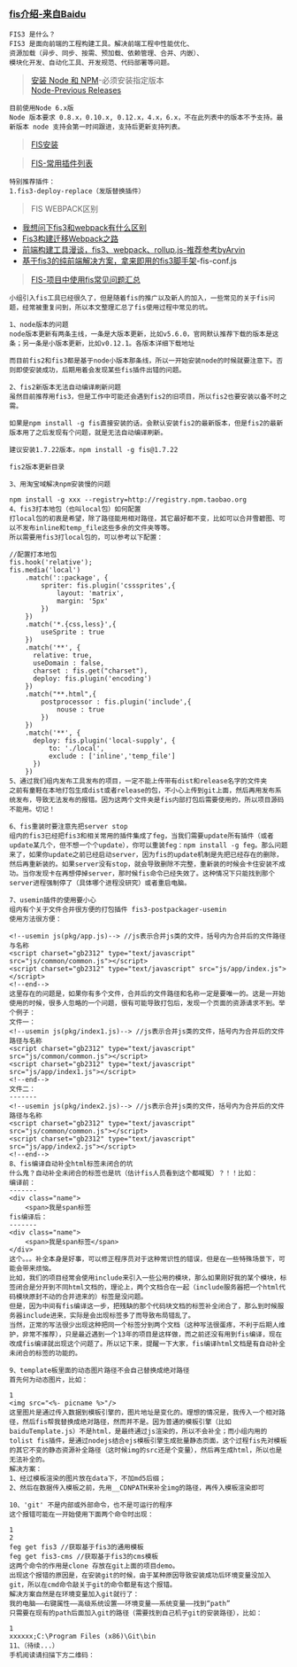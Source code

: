 ### [fis介绍-来自Baidu](http://fis.baidu.com/fis3/docs/beginning/intro.html)
```
FIS3 是什么？
FIS3 是面向前端的工程构建工具。解决前端工程中性能优化、
资源加载（异步、同步、按需、预加载、依赖管理、合并、内嵌）、
模块化开发、自动化工具、开发规范、代码部署等问题。

```
> [安装 Node 和 NPM](http://fis.baidu.com/fis3/docs/beginning/install.html)-必须安装指定版本<br>
[Node-Previous Releases](https://nodejs.org/en/download/releases/)
```
目前使用Node 6.x版
Node 版本要求 0.8.x，0.10.x, 0.12.x，4.x，6.x，不在此列表中的版本不予支持。最新版本 node 支持会第一时间跟进，支持后更新支持列表。
```

> [FIS安装](http://fis.baidu.com/fis3/docs/beginning/install.html)

> [FIS-常用插件列表](http://fis.baidu.com/fis3/docs/common-plugin.html)
```
特别推荐插件：
1.fis3-deploy-replace（发版替换插件）
```
> FIS WEBPACK区别
- [我想问下fis3和webpack有什么区别](https://div.io/topic/1623)
- [Fis3构建迁移Webpack之路](https://www.cnblogs.com/cpselvis/p/7859665.html)
- [前端构建工具漫谈，fis3、webpack、rollup.js-推荐参考byArvin](https://zhuanlan.zhihu.com/p/20933749)
- [基于fis3的纯前端解决方案，拿来即用的fis3脚手架](https://github.com/yanhaijing/fis3-base)-fis-conf.js

> [FIS-项目中使用fis常见问题汇总](http://feg.netease.com/archives/fis-questions.html)
```
小组引入fis工具已经很久了，但是随着fis的推广以及新人的加入，一些常见的关于fis问题，经常被重复问到，所以本文整理汇总了fis使用过程中常见的坑。

1、node版本的问题
node版本更新有两条主线，一条是大版本更新，比如v5.6.0，官网默认推荐下载的版本是这条；另一条是小版本更新，比如v0.12.1。各版本详细下载地址

而目前fis2和fis3都是基于node小版本那条线，所以一开始安装node的时候就要注意下。否则即使安装成功，后期用着会发现某些fis插件出错的问题。

2、fis2新版本无法自动编译刷新问题
虽然目前推荐用fis3，但是工作中可能还会遇到fis2的旧项目，所以fis2也要安装以备不时之需。

如果是npm install -g fis直接安装的话，会默认安装fis2的最新版本，但是fis2的最新版本用了之后发现有个问题，就是无法自动编译刷新。

建议安装1.7.22版本，npm install -g fis@1.7.22

fis2版本更新目录

3、用淘宝域解决npm安装慢的问题

npm install -g xxx --registry=http://registry.npm.taobao.org
4、fis3打本地包（也叫local包）如何配置
打local包的初衷是希望，除了路径能用相对路径，其它最好都不变，比如可以合并雪碧图、可以不发布inline和temp_file这些多余的文件夹等等。
所以需要用fis3打local包的，可以参考以下配置：

//配置打本地包
fis.hook('relative');
fis.media('local')
    .match('::package', {
        spriter: fis.plugin('csssprites',{
            layout: 'matrix',
            margin: '5px'
        })
    })
    .match('*.{css,less}',{
        useSprite : true
    })
    .match('**', {
      relative: true,
      useDomain : false,
      charset : fis.get("charset"),
      deploy: fis.plugin('encoding')
    })
    .match("**.html",{
        postprocessor : fis.plugin('include',{
            nouse : true
        })
    })
    .match('**', {
      deploy: fis.plugin('local-supply', {
          to: './local',
          exclude : ['inline','temp_file']
      })
    })
5、通过我们组内发布工具发布的项目，一定不能上传带有dist和release名字的文件夹
之前有童鞋在本地打包生成dist或者release的包，不小心上传到git上面，然后再用发布系统发布，导致无法发布的报错。因为这两个文件夹是fis内部打包后需要使用的，所以项目源码不能用。切记！

6、fis重装时要注意先把server stop
组内的fis3已经把fis3和相关常用的插件集成了feg，当我们需要update所有插件（或者update某几个，但不想一个个update），你可以重装feg：npm install -g feg。那么问题来了，如果你update之前已经启动server，因为fis的update机制是先把已经存在的删除，然后再重新装的。如果server没有stop，就会导致删除不完整，重新装的时候会卡住安装不成功。当你发现卡在再想停掉server，那时候fis命令已经失效了。这种情况下只能找到那个server进程强制停了（具体哪个进程没研究）或者重启电脑。

7、usemin插件的使用要小心
组内有个关于文件合并很方便的打包插件 fis3-postpackager-usemin
使用方法很方便：

<!--usemin js(pkg/app.js)--> //js表示合并js类的文件，括号内为合并后的文件路径与名称
<script charset="gb2312" type="text/javascript" src="js/common/common.js"></script>
<script charset="gb2312" type="text/javascript" src="js/app/index.js"></script>
<!--end-->
这里存在的问题是，如果你有多个文件，合并后的文件路径和名称一定是要唯一的。这是一开始使用的时候，很多人忽略的一个问题，很有可能导致打包后，发现一个页面的资源请求不到。举个例子：
文件一：
<!--usemin js(pkg/index1.js)--> //js表示合并js类的文件，括号内为合并后的文件路径与名称
<script charset="gb2312" type="text/javascript" src="js/common/common.js"></script>
<script charset="gb2312" type="text/javascript" src="js/app/index1.js"></script>
<!--end-->
文件二：
-------
<!--usemin js(pkg/index2.js)--> //js表示合并js类的文件，括号内为合并后的文件路径与名称
<script charset="gb2312" type="text/javascript" src="js/common/common.js"></script>
<script charset="gb2312" type="text/javascript" src="js/app/index2.js"></script>
<!--end-->
8、fis编译自动补全html标签未闭合的坑
什么鬼？自动补全未闭合的标签也是坑（估计fis人员看到这个都喊冤）？！！比如：
编译前：
-------
<div class="name">
    <span>我是span标签
fis编译后：
-------
<div class="name">
    <span>我是span标签</span>
</div>
这个。。。补全本身是好事，可以修正程序员对于这种常识性的错误，但是在一些特殊场景下，可能会带来烦恼。
比如，我们的项目经常会使用include来引入一些公用的模块，那么如果刚好我的某个模块，标签闭合是分开到不同html文档的，理论上，两个文档合在一起（include服务器把一个html代码模块原封不动的合并进来的）标签是没问题。
但是，因为中间有fis编译这一步，把残缺的那个代码块文档的标签补全闭合了，那么到时候服务器include进来，实际是会出现标签多了而导致布局错乱了。
当然，正常的写法很少出现这种把同一个标签分到两个文档（这种写法很蛋疼，不利于后期人维护，非常不推荐），只是最近遇到一个13年的项目是这样做，而之前还没有用到fis编译，现在改成fis编译就出现这个问题了。所以记下来，提醒一下大家，fis编译html文档是有自动补全未闭合的标签的功能的。

9、template板里面的动态图片路径不会自己替换成绝对路径
首先何为动态图片，比如：

1
<img src="<%- picname %>"/>
这里图片是通过传入数据到模板引擎的，图片地址是变化的。理想的情况是，我传入一个相对路径，然后fis帮我替换成绝对路径，然而并不是。因为普通的模板引擎（比如baiduTemplate.js）不是html，是最终通过js渲染的，所以不会补全；而小组内用的tolist fis插件，是通过nodejs结合ejs模板引擎生成批量静态页面，这个过程fis先对模板的其它不变的静态资源补全路径（这时候img的src还是个变量），然后再生成html，所以也是无法补全的。
解决方案：
1、经过模板渲染的图片放在data下，不加md5后缀；
2、然后在数据传入模板之前，先用__CDNPATH来补全img的路径，再传入模板渲染即可

10、'git' 不是内部或外部命令，也不是可运行的程序
这个报错可能在一开始使用下面两个命令时出现：

1
2
feg get fis3 //获取基于fis3的通用模板
feg get fis3-cms //获取基于fis3的cms模板
这两个命令的作用是clone 存放在git上面的项目demo。
出现这个报错的原因是，在安装git的时候，由于某种原因导致安装成功后环境变量没加入git，所以在cmd命令敲关于git的命令都是有这个报错。
解决方案自然是在环境变量加入git就行了：
我的电脑——右键属性——高级系统设置——环境变量——系统变量——找到“path”
只需要在现有的path后面加入git的路径（需要找到自己机子git的安装路径），比如：

1
xxxxxx;C:\Program Files (x86)\Git\bin
11、（待续...）
手机阅读请扫描下方二维码：
```